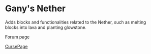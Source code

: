 Gany's Nether
=============

Adds blocks and functionalities related to the Nether, such as melting blocks into lava and planting glowstone.

[Forum page](http://www.minecraftforum.net/topic/1934065-162-ganys-nether-v130-ganys-mods/)

[CursePage](http://minecraft.curseforge.com/mc-mods/222302-ganys-nether)
